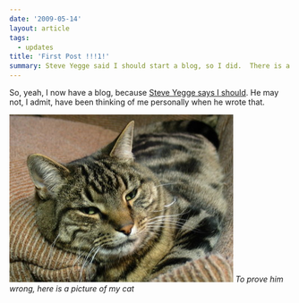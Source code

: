 ```yaml
---
date: '2009-05-14'
layout: article
tags:
  - updates
title: 'First Post !!!1!'
summary: Steve Yegge said I should start a blog, so I did.  There is a picture of a cat.
---
```


So, yeah, I now have a blog, because
[Steve Yegge says I should](https://sites.google.com/site/steveyegge2/you-should-write-blogs).
He may not, I admit, have been thinking of me personally when he wrote that.

![Wally](img/wally.jpg)
*To prove him wrong, here is a picture of my cat*
